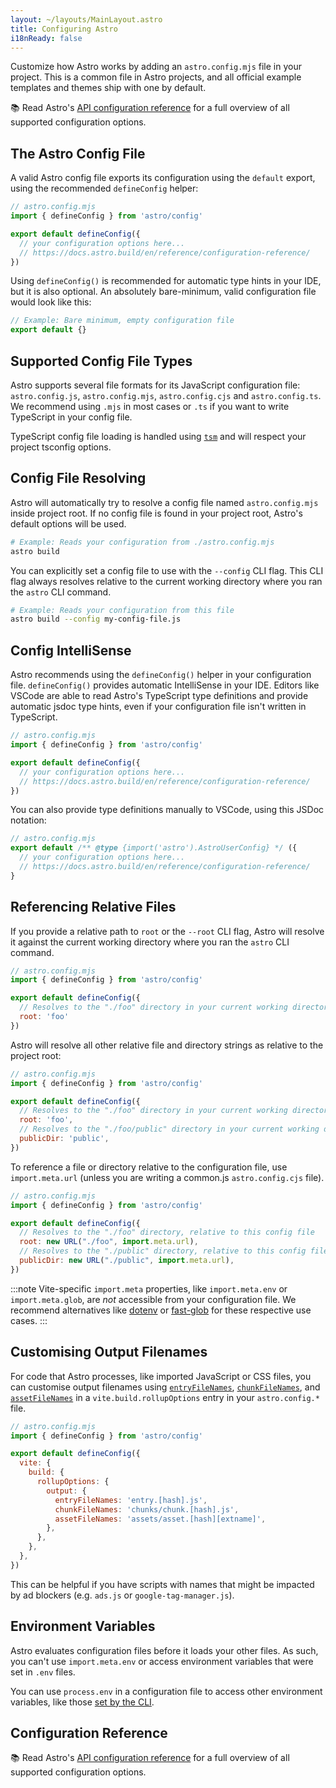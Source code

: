 ```yaml
---
layout: ~/layouts/MainLayout.astro
title: Configuring Astro
i18nReady: false
---
```


Customize how Astro works by adding an `astro.config.mjs` file in your project. This is a common file in Astro projects, and all official example templates and themes ship with one by default.

📚 Read Astro's [API configuration reference](/en/reference/configuration-reference/) for a full overview of all supported configuration options.
## The Astro Config File

A valid Astro config file exports its configuration using the `default` export, using the recommended `defineConfig` helper:

```js
// astro.config.mjs
import { defineConfig } from 'astro/config'

export default defineConfig({
  // your configuration options here...
  // https://docs.astro.build/en/reference/configuration-reference/
})
```

Using `defineConfig()` is recommended for automatic type hints in your IDE, but it is also optional. An absolutely bare-minimum, valid configuration file would look like this:

```js title="astro.config.mjs"
// Example: Bare minimum, empty configuration file
export default {}
```

## Supported Config File Types

Astro supports several file formats for its JavaScript configuration file: `astro.config.js`, `astro.config.mjs`, `astro.config.cjs` and `astro.config.ts`. We recommend using `.mjs` in most cases or `.ts` if you want to write TypeScript in your config file.

TypeScript config file loading is handled using [`tsm`](https://github.com/lukeed/tsm) and will respect your project tsconfig options.
## Config File Resolving

Astro will automatically try to resolve a config file named `astro.config.mjs` inside project root. If no config file is found in your project root, Astro's default options will be used.

```bash
# Example: Reads your configuration from ./astro.config.mjs
astro build
```

You can explicitly set a config file to use with the `--config` CLI flag. This CLI flag always resolves relative to the current working directory where you ran the `astro` CLI command.

```bash
# Example: Reads your configuration from this file
astro build --config my-config-file.js
```

## Config IntelliSense

Astro recommends using the `defineConfig()` helper in your configuration file. `defineConfig()` provides automatic IntelliSense in your IDE. Editors like VSCode are able to read Astro's TypeScript type definitions and provide automatic jsdoc type hints, even if your configuration file isn't written in TypeScript.

```js
// astro.config.mjs
import { defineConfig } from 'astro/config'

export default defineConfig({
  // your configuration options here...
  // https://docs.astro.build/en/reference/configuration-reference/
})
```

You can also provide type definitions manually to VSCode, using this JSDoc notation:

```js
// astro.config.mjs
export default /** @type {import('astro').AstroUserConfig} */ ({
  // your configuration options here...
  // https://docs.astro.build/en/reference/configuration-reference/
}
```

## Referencing Relative Files

If you provide a relative path to `root` or the `--root` CLI flag, Astro will resolve it against the current working directory where you ran the `astro` CLI command.

```js
// astro.config.mjs
import { defineConfig } from 'astro/config'

export default defineConfig({
  // Resolves to the "./foo" directory in your current working directory
  root: 'foo'
})
```

Astro will resolve all other relative file and directory strings as relative to the project root:

```js
// astro.config.mjs
import { defineConfig } from 'astro/config'

export default defineConfig({
  // Resolves to the "./foo" directory in your current working directory
  root: 'foo',
  // Resolves to the "./foo/public" directory in your current working directory
  publicDir: 'public',
})
```

To reference a file or directory relative to the configuration file, use `import.meta.url` (unless you are writing a common.js `astro.config.cjs` file).

```js "import.meta.url"
// astro.config.mjs
import { defineConfig } from 'astro/config'

export default defineConfig({
  // Resolves to the "./foo" directory, relative to this config file
  root: new URL("./foo", import.meta.url),
  // Resolves to the "./public" directory, relative to this config file
  publicDir: new URL("./public", import.meta.url),
})
```

:::note
Vite-specific `import.meta` properties, like `import.meta.env` or `import.meta.glob`, are _not_ accessible from your configuration file. We recommend alternatives like [dotenv](https://github.com/motdotla/dotenv) or [fast-glob](https://github.com/mrmlnc/fast-glob) for these respective use cases.
:::

## Customising Output Filenames

For code that Astro processes, like imported JavaScript or CSS files, you can customise output filenames using [`entryFileNames`](https://rollupjs.org/guide/en/#outputentryfilenames), [`chunkFileNames`](https://rollupjs.org/guide/en/#outputchunkfilenames), and [`assetFileNames`](https://rollupjs.org/guide/en/#outputassetfilenames) in a `vite.build.rollupOptions` entry in your `astro.config.*` file.

```js ins={9-11}
// astro.config.mjs
import { defineConfig } from 'astro/config'

export default defineConfig({
  vite: {
    build: {
      rollupOptions: {
        output: {
          entryFileNames: 'entry.[hash].js',
          chunkFileNames: 'chunks/chunk.[hash].js',
          assetFileNames: 'assets/asset.[hash][extname]',
        },
      },
    },
  },
})
```

This can be helpful if you have scripts with names that might be impacted by ad blockers (e.g. `ads.js` or `google-tag-manager.js`).

## Environment Variables
Astro evaluates configuration files before it loads your other files. As such, you can't use `import.meta.env` or access environment variables that were set in `.env` files. 

You can use `process.env` in a configuration file to access other environment variables, like those [set by the CLI](/en/guides/environment-variables/#using-the-cli).

## Configuration Reference

📚 Read Astro's [API configuration reference](/en/reference/configuration-reference/) for a full overview of all supported configuration options.

